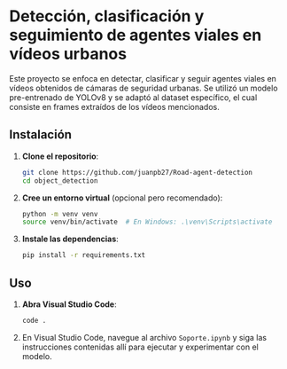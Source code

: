# Detección, clasificación y seguimiento de agentes viales en vídeos urbanos

Este proyecto se enfoca en detectar, clasificar y seguir agentes viales en vídeos obtenidos de cámaras de seguridad urbanas. Se utilizó un modelo pre-entrenado de YOLOv8 y se adaptó al dataset específico, el cual consiste en frames extraídos de los vídeos mencionados.

## Instalación

1. **Clone el repositorio**:
    ```bash
    git clone https://github.com/juanpb27/Road-agent-detection
    cd object_detection
    ```

2. **Cree un entorno virtual** (opcional pero recomendado):
    ```bash
    python -m venv venv
    source venv/bin/activate  # En Windows: .\venv\Scripts\activate
    ```

3. **Instale las dependencias**:
    ```bash
    pip install -r requirements.txt
    ```

## Uso

1. **Abra Visual Studio Code**:
    ```bash
    code .
    ```

2. En Visual Studio Code, navegue al archivo `Soporte.ipynb` y siga las instrucciones contenidas allí para ejecutar y experimentar con el modelo.
